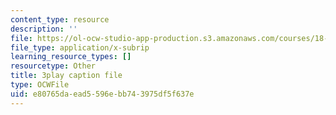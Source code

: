 ```yaml
---
content_type: resource
description: ''
file: https://ol-ocw-studio-app-production.s3.amazonaws.com/courses/18-01sc-single-variable-calculus-fall-2010/e80765daead5596ebb743975df5f637e_zsKdRjP91Fs.vtt
file_type: application/x-subrip
learning_resource_types: []
resourcetype: Other
title: 3play caption file
type: OCWFile
uid: e80765da-ead5-596e-bb74-3975df5f637e
---
```

